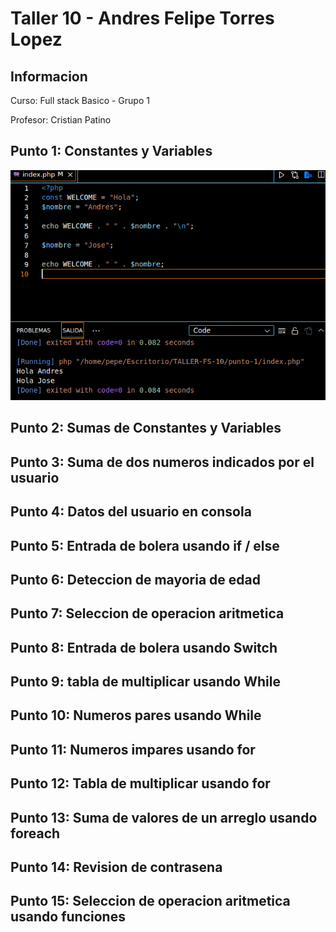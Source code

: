 <h1>Taller 10 - Andres Felipe Torres Lopez</h1>

<h2>Informacion</h2>
<p>Curso: Full stack Basico - Grupo 1</p>
<p>Profesor: Cristian Patino</p>

<h2>Punto 1: Constantes y Variables</h2>
<img src="./public/images/punto-1.png" alt="punto 1">

<h2>Punto 2: Sumas de Constantes y Variables</h2>

<h2>Punto 3: Suma de dos numeros indicados por el usuario</h2>

<h2>Punto 4: Datos del usuario en consola</h2>

<h2>Punto 5: Entrada de bolera usando if / else</h2>

<h2>Punto 6: Deteccion de mayoria de edad</h2>

<h2>Punto 7: Seleccion de operacion aritmetica</h2>

<h2>Punto 8: Entrada de bolera usando Switch</h2>

<h2>Punto 9: tabla de multiplicar usando While</h2>

<h2>Punto 10: Numeros pares usando While</h2>

<h2>Punto 11: Numeros impares usando for</h2>

<h2>Punto 12: Tabla de multiplicar usando for</h2>

<h2>Punto 13: Suma de valores de un arreglo usando foreach</h2>

<h2>Punto 14: Revision de contrasena</h2>

<h2>Punto 15: Seleccion de operacion aritmetica usando funciones</h2>
